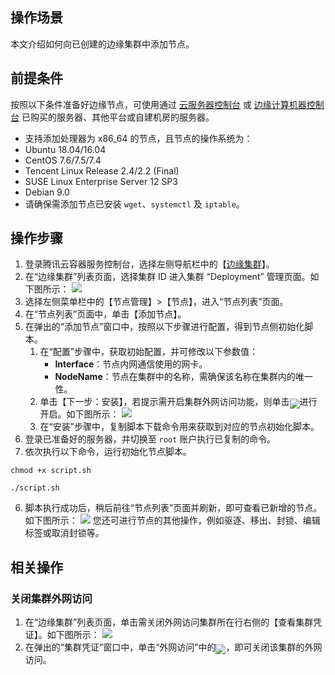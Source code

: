 ## 操作场景
本文介绍如何向已创建的边缘集群中添加节点。


## 前提条件
按照以下条件准备好边缘节点，可使用通过 [云服务器控制台](https://console.cloud.tencent.com/cvm) 或 [边缘计算机器控制台](https://console.cloud.tencent.com/ecm/instance) 已购买的服务器、其他平台或自建机房的服务器。
- 支持添加处理器为 x86_64 的节点，且节点的操作系统为：
 - Ubuntu 18.04/16.04
 - CentOS 7.6/7.5/7.4
 - Tencent Linux Release 2.4/2.2 (Final)
 -  SUSE Linux Enterprise Server 12 SP3
 -  Debian 9.0
- 请确保需添加节点已安装 `wget`、`systemctl` 及 `iptable`。

## 操作步骤
1. 登录腾讯云容器服务控制台，选择左侧导航栏中的【[边缘集群](https://console.cloud.tencent.com/tke2/edge)】。
2. 在“边缘集群”列表页面，选择集群 ID 进入集群 “Deployment” 管理页面。如下图所示：
![](https://main.qcloudimg.com/raw/6514b9923d2c8267b41d58935e873a50.png)
3. 选择左侧菜单栏中的【节点管理】>【节点】，进入“节点列表”页面。
4. 在“节点列表”页面中，单击【添加节点】。
5. 在弹出的“添加节点”窗口中，按照以下步骤进行配置，得到节点侧初始化脚本。
   1. 在“配置”步骤中，获取初始配置，并可修改以下参数值：
      - **Interface**：节点内网通信使用的网卡。
      - **NodeName**：节点在集群中的名称，需确保该名称在集群内的唯一性。
   2. 单击【下一步：安装】，若提示需开启集群外网访问功能，则单击<img src="https://main.qcloudimg.com/raw/fd1ae3941057881ca71bcf8b2874b510.png" style="margin:-6px 0px">进行开启。如下图所示：
![](https://main.qcloudimg.com/raw/07bd1050fa0ea9677f2fed954a74666d.png)
   3. 在“安装”步骤中，复制脚本下载命令用来获取到对应的节点初始化脚本。
4. 登录已准备好的服务器，并切换至 `root` 账户执行已复制的命令。
5. 依次执行以下命令，运行初始化节点脚本。
```
chmod +x script.sh
```
```
./script.sh
```
6. 脚本执行成功后，稍后前往“节点列表”页面并刷新，即可查看已新增的节点。如下图所示：
![](https://main.qcloudimg.com/raw/da8dfd9422691325b9e80dfb6cc91c85.png)
您还可进行节点的其他操作，例如驱逐、移出、封锁、编辑标签或取消封锁等。

## 相关操作
### 关闭集群外网访问<span id="OpenExtranetAccess"></span>
1. 在“边缘集群”列表页面，单击需关闭外网访问集群所在行右侧的【查看集群凭证】。如下图所示：
![](https://main.qcloudimg.com/raw/72942559f6fcb4b1e573320381090b68.png)
2. 在弹出的“集群凭证”窗口中，单击“外网访问”中的<img src="https://main.qcloudimg.com/raw/84c11b68fbbd46c46c2cae68d45baee2.png" style="margin:-6px 0px">，即可关闭该集群的外网访问。
